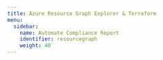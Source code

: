 ```yaml
---
title: Azure Resource Graph Explorer & Terraform
menu:
  sidebar:
    name: Automate Compliance Report
    identifier: resourcegraph
    weight: 40
---
```

